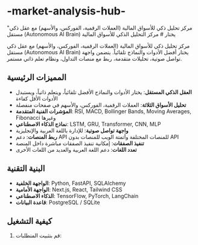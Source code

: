 # -market-analysis-hub-
"مركز تحليل ذكي للأسواق المالية (العملات الرقمية، الفوركس، والأسهم) مع عقل ذكي مستقل (Autonomous AI Brain) يختار # مركز التحليل الذكي للأسواق المالية

مركز تحليل ذكي للأسواق المالية (العملات الرقمية، الفوركس، والأسهم) مع عقل ذكي مستقل (Autonomous AI Brain) يختار أفضل الأدوات والنماذج تلقائياً. يتضمن واجهة تواصل صوتية، تحليلات متقدمة، ربط مع منصات التداول، ونظام تعلم ذاتي مستمر.

## المميزات الرئيسية

- **العقل الذكي المستقل**: يختار الأدوات والنماذج الأفضل تلقائياً، ويتعلم ذاتياً، ويستبدل الأدوات الأقل كفاءة
- **تحليل الأسواق الثلاثة**: العملات الرقمية، الفوركس، والأسهم في صفحات منفصلة
- **المؤشرات الفنية المتقدمة**: RSI, MACD, Bollinger Bands, Moving Averages, Fibonacci وغيرها
- **نماذج الذكاء الاصطناعي**: LSTM, GRU, Transformer, CNN, MLP
- **واجهة تواصل صوتية**: للإدارة باللغة العربية والإنجليزية
- **ربط المنصات**: دعم API للمنصات المختلفة وأتمتة الويب للمنصات بدون API
- **تنفيذ الصفقات**: إمكانية تنفيذ الصفقات مباشرة داخل المنصة
- **تعدد اللغات**: دعم اللغة العربية والعديد من اللغات الأخرى

## البنية التقنية

- **الواجهة الخلفية**: Python, FastAPI, SQLAlchemy
- **الواجهة الأمامية**: Next.js, React, Tailwind CSS
- **الذكاء الاصطناعي**: TensorFlow, PyTorch, LangChain
- **قاعدة البيانات**: PostgreSQL / SQLite

## كيفية التشغيل

1. قم بتثبيت المتطلبات:

